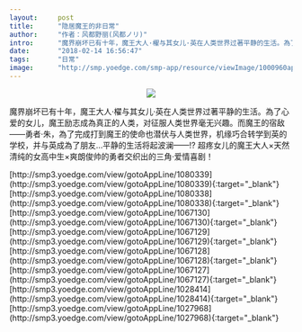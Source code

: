 ```yaml
---
layout:     post
title:      "隐居魔王的非日常"
author:     "作者：风都野丽(风都ノリ)"
intro:      "魔界崩坏已有十年，魔王大人·櫂与其女儿·英在人类世界过著平静的生活。為了心爱的女儿，魔王励志成為真正的人类，对征服人类世界毫无兴趣。而魔王的宿敌——勇者·朱，為了完成打到魔王的使命也潜伏与人类世界，机缘巧合转学到英的学校，并与英成為了朋友…平静的生活将起波澜——!? 超疼女儿的魔王大人×天然清纯的女高中生×爽朗俊帅的勇者交织出的三角·爱情喜剧！"
date:       "2018-02-14 16:56:47"
tags:       "日常"
image:      "http://smp.yoedge.com/smp-app/resource/viewImage/1000960appline.png"
---
```

<div style="text-align: center">
<p><img src="http://smp.yoedge.com/smp-app/resource/viewImage/1000960appline.png"/></p>
</div>
<p class="post-meta">
<span>魔界崩坏已有十年，魔王大人·櫂与其女儿·英在人类世界过著平静的生活。為了心爱的女儿，魔王励志成為真正的人类，对征服人类世界毫无兴趣。而魔王的宿敌——勇者·朱，為了完成打到魔王的使命也潜伏与人类世界，机缘巧合转学到英的学校，并与英成為了朋友…平静的生活将起波澜——!? 超疼女儿的魔王大人×天然清纯的女高中生×爽朗俊帅的勇者交织出的三角·爱情喜剧！</span>
</p>
[http://smp3.yoedge.com/view/gotoAppLine/1080339](http://smp3.yoedge.com/view/gotoAppLine/1080339){:target="_blank"}
[http://smp3.yoedge.com/view/gotoAppLine/1080338](http://smp3.yoedge.com/view/gotoAppLine/1080338){:target="_blank"}
[http://smp3.yoedge.com/view/gotoAppLine/1067130](http://smp3.yoedge.com/view/gotoAppLine/1067130){:target="_blank"}
[http://smp3.yoedge.com/view/gotoAppLine/1067129](http://smp3.yoedge.com/view/gotoAppLine/1067129){:target="_blank"}
[http://smp3.yoedge.com/view/gotoAppLine/1067128](http://smp3.yoedge.com/view/gotoAppLine/1067128){:target="_blank"}
[http://smp3.yoedge.com/view/gotoAppLine/1067127](http://smp3.yoedge.com/view/gotoAppLine/1067127){:target="_blank"}
[http://smp3.yoedge.com/view/gotoAppLine/1028414](http://smp3.yoedge.com/view/gotoAppLine/1028414){:target="_blank"}
[http://smp3.yoedge.com/view/gotoAppLine/1027968](http://smp3.yoedge.com/view/gotoAppLine/1027968){:target="_blank"}


